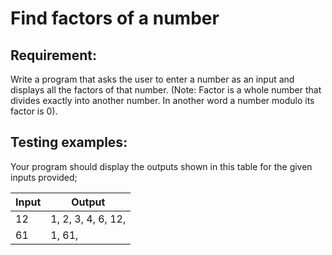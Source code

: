 # Find factors of a number

## Requirement:

Write a program that asks the user to enter a number as an input and displays all the factors of that number. (Note: Factor is a whole number that divides exactly into another number. In another word a number modulo its factor is 0).

## Testing examples:

Your program should display the outputs shown in this table for the given inputs provided;

| Input | Output             |
| ----- | ------------------ |
| 12    | 1, 2, 3, 4, 6, 12, |
| 61    | 1, 61,             |